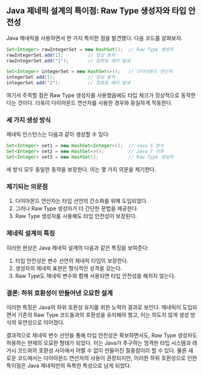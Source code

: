 ## Java 제네릭 설계의 특이점: Raw Type 생성자와 타입 안전성

Java 제네릭을 사용하면서 한 가지 특이한 점을 발견했다. 다음 코드를 살펴보자.

```java
Set<Integer> rawIntegerSet = new HashSet();  // Raw Type 생성자
rawIntegerSet.add(1);         // 정상 동작
rawIntegerSet.add("1");       // 컴파일 에러 발생

Set<Integer> integerSet = new HashSet<>();   // 다이아몬드 연산자
integerSet.add(1);            // 정상 동작
integerSet.add("1");          // 컴파일 에러 발생
```

여기서 주목할 점은 Raw Type 생성자를 사용했음에도 타입 체크가 정상적으로 동작한다는 것이다. 더욱이 다이아몬드 연산자를 사용한 경우와 동일하게 작동한다.

### 세 가지 생성 방식

제네릭 인스턴스는 다음과 같이 생성할 수 있다:

```java
Set<Integer> set1 = new HashSet<Integer>();  // Java 5 방식
Set<Integer> set2 = new HashSet<>();         // Java 7 이후
Set<Integer> set3 = new HashSet();           // Raw Type 생성자
```

세 방식 모두 동일한 동작을 보장한다. 이는 몇 가지 의문을 제기한다.

### 제기되는 의문점

1. 다이아몬드 연산자는 타입 선언의 간소화를 위해 도입되었다.
2. 그러나 Raw Type 생성자가 더 간단한 문법을 제공한다.
3. Raw Type 생성자를 사용해도 타입 안전성이 보장된다.

### 제네릭 설계의 특징

이러한 현상은 Java 제네릭 설계의 다음과 같은 특징을 보여준다:

1. 타입 안전성은 변수 선언의 제네릭 타입이 보장한다.
2. 생성자의 제네릭 표현은 형식적인 성격을 갖는다.
3. Raw Type도 제네릭 변수와 함께 사용되면 타입 안전성을 해치지 않는다.

### 결론: 하위 호환성이 만들어낸 오묘한 설계
이러한 특징은 Java의 하위 호환성 유지를 위한 노력의 결과로 보인다. 제네릭이 도입되면서 기존의 Raw Type 코드들과의 호환성을 유지해야 했고, 이는 의도치 않게 생성 방식의 유연성으로 이어졌다.

결과적으로 제네릭 변수 선언을 통해 타입 안전성은 확보하면서도, Raw Type 생성자도 허용하는 현재의 오묘한 형태가 되었다. 이는 Java가 추구하는 엄격한 타입 시스템과 레거시 코드와의 호환성 사이에서 어쩔 수 없이 만들어진 절충점이라 할 수 있다. 물론 새로운 코드에서는 다이아몬드 연산자의 사용이 권장되지만, 이러한 하위 호환성으로 인한 특이점은 Java 제네릭만의 독특한 특성으로 남게 되었다.

